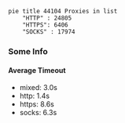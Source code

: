 
```mermaid
pie title 44104 Proxies in list
    "HTTP" : 24805
    "HTTPS": 6406
    "SOCKS" : 17974
```

### Some Info
#### Average Timeout

- mixed: 3.0s
- http: 1.4s
- https: 8.6s
- socks: 6.3s
